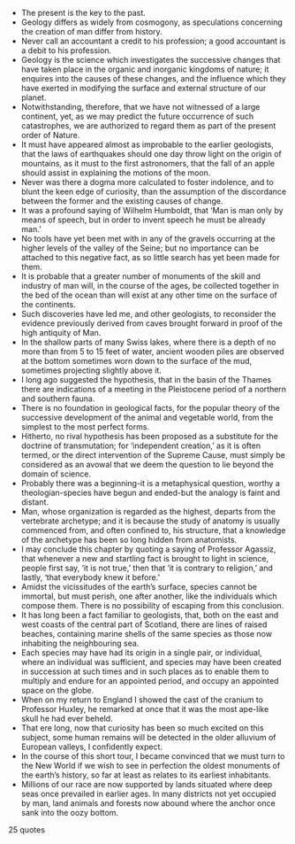  - The present is the key to the past.
 - Geology differs as widely from cosmogony, as speculations concerning the creation of man differ from history.
 - Never call an accountant a credit to his profession; a good accountant is a debit to his profession.
 - Geology is the science which investigates the successive changes that have taken place in the organic and inorganic kingdoms of nature; it enquires into the causes of these changes, and the influence which they have exerted in modifying the surface and external structure of our planet.
 - Notwithstanding, therefore, that we have not witnessed of a large continent, yet, as we may predict the future occurrence of such catastrophes, we are authorized to regard them as part of the present order of Nature.
 - It must have appeared almost as improbable to the earlier geologists, that the laws of earthquakes should one day throw light on the origin of mountains, as it must to the first astronomers, that the fall of an apple should assist in explaining the motions of the moon.
 - Never was there a dogma more calculated to foster indolence, and to blunt the keen edge of curiosity, than the assumption of the discordance between the former and the existing causes of change.
 - It was a profound saying of Wilhelm Humboldt, that ‘Man is man only by means of speech, but in order to invent speech he must be already man.’
 - No tools have yet been met with in any of the gravels occurring at the higher levels of the valley of the Seine; but no importance can be attached to this negative fact, as so little search has yet been made for them.
 - It is probable that a greater number of monuments of the skill and industry of man will, in the course of the ages, be collected together in the bed of the ocean than will exist at any other time on the surface of the continents.
 - Such discoveries have led me, and other geologists, to reconsider the evidence previously derived from caves brought forward in proof of the high antiquity of Man.
 - In the shallow parts of many Swiss lakes, where there is a depth of no more than from 5 to 15 feet of water, ancient wooden piles are observed at the bottom sometimes worn down to the surface of the mud, sometimes projecting slightly above it.
 - I long ago suggested the hypothesis, that in the basin of the Thames there are indications of a meeting in the Pleistocene period of a northern and southern fauna.
 - There is no foundation in geological facts, for the popular theory of the successive development of the animal and vegetable world, from the simplest to the most perfect forms.
 - Hitherto, no rival hypothesis has been proposed as a substitute for the doctrine of transmutation; for ‘independent creation,’ as it is often termed, or the direct intervention of the Supreme Cause, must simply be considered as an avowal that we deem the question to lie beyond the domain of science.
 - Probably there was a beginning-it is a metaphysical question, worthy a theologian-species have begun and ended-but the analogy is faint and distant.
 - Man, whose organization is regarded as the highest, departs from the vertebrate archetype; and it is because the study of anatomy is usually commenced from, and often confined to, his structure, that a knowledge of the archetype has been so long hidden from anatomists.
 - I may conclude this chapter by quoting a saying of Professor Agassiz, that whenever a new and startling fact is brought to light in science, people first say, ‘it is not true,’ then that ‘it is contrary to religion,’ and lastly, ‘that everybody knew it before.’
 - Amidst the vicissitudes of the earth’s surface, species cannot be immortal, but must perish, one after another, like the individuals which compose them. There is no possibility of escaping from this conclusion.
 - It has long been a fact familiar to geologists, that, both on the east and west coasts of the central part of Scotland, there are lines of raised beaches, containing marine shells of the same species as those now inhabiting the neighbouring sea.
 - Each species may have had its origin in a single pair, or individual, where an individual was sufficient, and species may have been created in succession at such times and in such places as to enable them to multiply and endure for an appointed period, and occupy an appointed space on the globe.
 - When on my return to England I showed the cast of the cranium to Professor Huxley, he remarked at once that it was the most ape-like skull he had ever beheld.
 - That ere long, now that curiosity has been so much excited on this subject, some human remains will be detected in the older alluvium of European valleys, I confidently expect.
 - In the course of this short tour, I became convinced that we must turn to the New World if we wish to see in perfection the oldest monuments of the earth’s history, so far at least as relates to its earliest inhabitants.
 - Millions of our race are now supported by lands situated where deep seas once prevailed in earlier ages. In many districts not yet occupied by man, land animals and forests now abound where the anchor once sank into the oozy bottom.

25 quotes